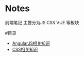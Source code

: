 # Notes
前端笔记
主要分为JS CSS VUE 等板块


#目录

* [AngularJS相关知识](Angular.js/README.md)
* [CSS相关知识](CSS/README.md)









